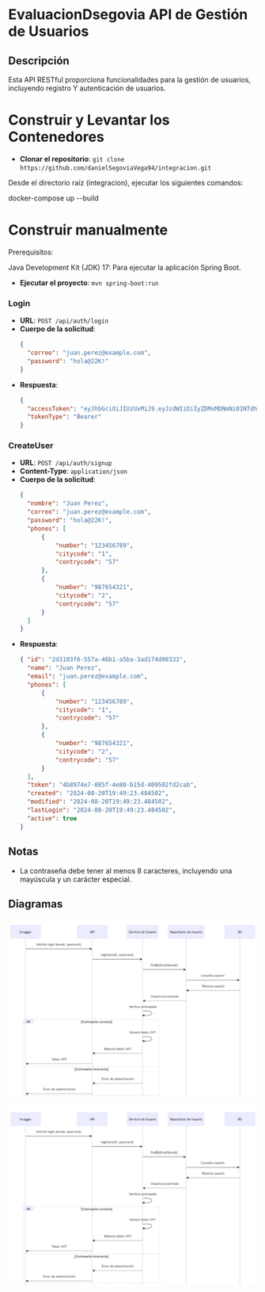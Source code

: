 # EvaluacionDsegovia API de Gestión de Usuarios

## Descripción
Esta API RESTful proporciona funcionalidades para la gestión de usuarios, incluyendo registro Y autenticación de usuarios.

# Construir y Levantar los Contenedores

- **Clonar el repositorio**: `git clone https://github.com/danielSegoviaVega94/integracion.git`

Desde el directorio raíz (integracion), ejecutar los siguientes comandos:

docker-compose up --build

# Construir manualmente

Prerequisitos:

Java Development Kit (JDK) 17: Para ejecutar la aplicación Spring Boot.

- **Ejecutar el proyecto**: `mvn spring-boot:run`

### Login
- **URL**: `POST /api/auth/login`
- **Cuerpo de la solicitud**:
  ```json
  {
    "correo": "juan.perez@example.com",
    "password": "hola@22K!"
  }
  ```
- **Respuesta**:
  ```json
  {
    "accessToken": "eyJhbGciOiJIUzUxMiJ9.eyJzdWIiOiIyZDMxMDNmNi01NTdhLTQ2YjEtYTViYS0zYWQxNzRkMDAzMzMiLCJpYXQiOjE3MjQxOTc5MjQsImV4cCI6MTcyNDgwMjcyNH0.BHt83ksiHew7v4Y-kMpRRD5SsW9PZLFLCvacz2gbLkhy3Q8Kz74Z8RS7mtu2z37vwgQ6fU8TLS58EB7UT-eKYQ",
    "tokenType": "Bearer"
  }
  ```
### CreateUser
- **URL**: `POST /api/auth/signup`
- **Content-Type**: `application/json`
- **Cuerpo de la solicitud**:
  ```json
  {
    "nombre": "Juan Perez",
    "correo": "juan.perez@example.com",
    "password": "hola@22K!",
    "phones": [
        {
            "number": "123456789",
            "citycode": "1",
            "contrycode": "57"
        },
        {
            "number": "987654321",
            "citycode": "2",
            "contrycode": "57"
        }
    ]
  }
  ```
- **Respuesta**:
  ```json
  { "id": "2d3103f6-557a-46b1-a5ba-3ad174d00333",
    "name": "Juan Perez",
    "email": "juan.perez@example.com",
    "phones": [
        {
            "number": "123456789",
            "citycode": "1",
            "contrycode": "57"
        },
        {
            "number": "987654321",
            "citycode": "2",
            "contrycode": "57"
        }
    ],
    "token": "4b8974e7-085f-4e80-b15d-409502fd2cab",
    "created": "2024-08-20T19:49:23.484502",
    "modified": "2024-08-20T19:49:23.484502",
    "lastLogin": "2024-08-20T19:49:23.484502",
    "active": true
  }
  ```

## Notas
- La contraseña debe tener al menos 8 caracteres, incluyendo una mayúscula y un carácter especial.

## Diagramas
![img.png](img.png)

![img_1.png](img_1.png)